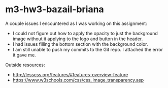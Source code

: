 # m3-hw3-bazail-briana

A couple issues I encountered as I was working on this assignment:

- I could not figure out how to apply the opacity to just the background image without it applying to the logo and button in the header. 
- I had issues filling the bottom section with the background color. 
- I am still unable to push my commits to the Git repo. I attached the error it gave me. 

Outside resources:
- http://lesscss.org/features/#features-overview-feature
- https://www.w3schools.com/css/css_image_transparency.asp
